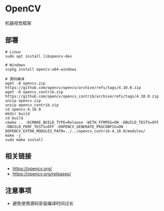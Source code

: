 # OpenCV

机器视觉框架

## 部署

```
# Linux
sudo apt install libopencv-dev

# Windows
vcpkg install opencv:x64-windows

# 源码编译
wget -O opencv.zip https://github.com/opencv/opencv/archive/refs/tags/4.10.0.zip
wget -O opencv_contrib.zip https://github.com/opencv/opencv_contrib/archive/refs/tags/4.10.0.zip
unzip opencv.zip
unzip opencv_contrib.zip
cd opencv-4.10.0
mkdir build
cd build
cmake .. -DCMAKE_BUILD_TYPE=Release -WITH_FFMPEG=ON -DBUILD_TESTS=OFF -DBUILD_PERF_TESTS=OFF -DOPENCV_GENERATE_PKGCONFIG=ON -DOPENCV_EXTRA_MODULES_PATH=../../opencv_contrib-4.10.0/modules/
make -j
sudo make install
```

## 相关链接

* https://opencv.org/
* https://opencv.org/releases/

## 注意事项

* 避免使用源码安装编译时间过长
